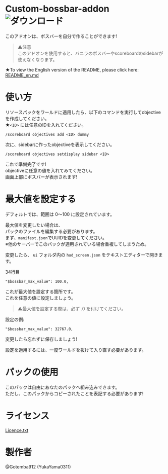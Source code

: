 # Custom-bossbar-addon ![ダウンロード](https://img.shields.io/github/downloads/Gotemba912/Custom-bossbar-addon/total?style=plastic)  
このアドオンは、ボスバーを自分で作ることができます!  

> ⚠注意  
> このアドオンを使用すると、バニラのボスバーやscoreboardのsidebarが使えなくなります。

★To view the English version of the README, please click here: [README_en.md](https://github.com/Gotemba912/Custom-bossbar-addon/blob/main/README_en.md)

# 使い方
リソースパックをワールドに適用したら、以下のコマンドを実行してobjectiveを作成してください。  
★`<ID>` には任意のIDを入れてください。
```
/scoreboard objectives add <ID> dummy
```
次に、sidebarに作ったobjectiveを表示してください。
```
/scoreboard objectives setdisplay sidebar <ID>
```

これで準備完了です!  
objectiveに任意の値を入れてみてください。  
画面上部にボスバーが表示されます!

# 最大値を設定する
デフォルトでは、範囲は 0～100 に設定されています。

最大値を変更したい場合は、  
パックのファイルを編集する必要があります。  
まず、`manifest.json`でUUIDを変更してください。  
※他のサーバーでこのパックが適用されている場合重複してしまうため。  

変更したら、 `ui` フォルダ内の `hud_screen.json` をテキストエディターで開きます。

34行目
```
"$bossbar_max_value": 100.0,
```
これが最大値を設定する箇所です。  
これを任意の値に設定しましょう。

> ⚠最大値を設定する際は、必ず .0 を付けてください。

設定の例:
```
"$bossbar_max_value": 32767.0,
```
変更したら忘れずに保存しましょう!

設定を適用するには、一度ワールドを抜けて入り直す必要があります。

# パックの使用
このパックは自由にあなたのパックへ組み込みできます。  
ただし、このパックからコピーされたことを表記する必要があります!

# ライセンス
[Licence.txt](https://github.com/Gotemba912/Custom-bossbar-addon/blob/main/Licence.txt)

# 製作者
@Gotemba912 (YukaYama0311)